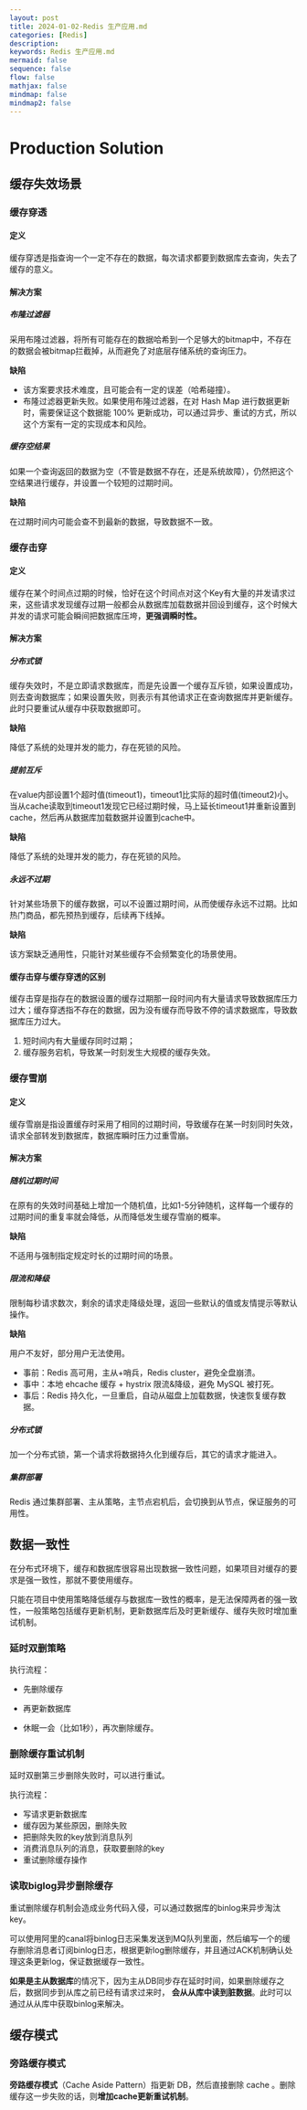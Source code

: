 ```yaml
---
layout: post
title: 2024-01-02-Redis 生产应用.md
categories: [Redis]
description: 
keywords: Redis 生产应用.md
mermaid: false
sequence: false
flow: false
mathjax: false
mindmap: false
mindmap2: false
---
```

# Production Solution

## 缓存失效场景

### 缓存穿透

#### 定义

缓存穿透是指查询一个一定不存在的数据，每次请求都要到数据库去查询，失去了缓存的意义。



#### 解决方案

##### 布隆过滤器

采用布隆过滤器，将所有可能存在的数据哈希到一个足够大的bitmap中，不存在的数据会被bitmap拦截掉，从而避免了对底层存储系统的查询压力。



**缺陷**

- 该方案要求技术难度，且可能会有一定的误差（哈希碰撞）。
- 布隆过滤器更新失败。如果使用布隆过滤器，在对 Hash Map 进行数据更新时，需要保证这个数据能 100% 更新成功，可以通过异步、重试的方式，所以这个方案有一定的实现成本和风险。



##### 缓存空结果

如果一个查询返回的数据为空（不管是数据不存在，还是系统故障），仍然把这个空结果进行缓存，并设置一个较短的过期时间。



**缺陷**

在过期时间内可能会查不到最新的数据，导致数据不一致。



### 缓存击穿

#### 定义

缓存在某个时间点过期的时候，恰好在这个时间点对这个Key有大量的并发请求过来，这些请求发现缓存过期一般都会从数据库加载数据并回设到缓存，这个时候大并发的请求可能会瞬间把数据库压垮，**更强调瞬时性。**



#### 解决方案

##### 分布式锁

缓存失效时，不是立即请求数据库，而是先设置一个缓存互斥锁，如果设置成功，则去查询数据库；如果设置失败，则表示有其他请求正在查询数据库并更新缓存。此时只要重试从缓存中获取数据即可。



**缺陷**

降低了系统的处理并发的能力，存在死锁的风险。



##### 提前互斥

在value内部设置1个超时值(timeout1)，timeout1比实际的超时值(timeout2)小。当从cache读取到timeout1发现它已经过期时候，马上延长timeout1并重新设置到cache，然后再从数据库加载数据并设置到cache中。



**缺陷**

降低了系统的处理并发的能力，存在死锁的风险。



##### 永远不过期

针对某些场景下的缓存数据，可以不设置过期时间，从而使缓存永远不过期。比如热门商品，都先预热到缓存，后续再下线掉。



**缺陷**

该方案缺乏通用性，只能针对某些缓存不会频繁变化的场景使用。



#### 缓存击穿与缓存穿透的区别

缓存击穿是指存在的数据设置的缓存过期那一段时间内有大量请求导致数据库压力过大；缓存穿透指不存在的数据，因为没有缓存而导致不停的请求数据库，导致数据库压力过大。

1. 短时间内有大量缓存同时过期；
2. 缓存服务宕机，导致某一时刻发生大规模的缓存失效。



### 缓存雪崩

#### 定义

缓存雪崩是指设置缓存时采用了相同的过期时间，导致缓存在某一时刻同时失效，请求全部转发到数据库，数据库瞬时压力过重雪崩。



#### 解决方案

##### 随机过期时间

在原有的失效时间基础上增加一个随机值，比如1-5分钟随机，这样每一个缓存的过期时间的重复率就会降低，从而降低发生缓存雪崩的概率。



**缺陷**

不适用与强制指定规定时长的过期时间的场景。



##### 限流和降级

限制每秒请求数次，剩余的请求走降级处理，返回一些默认的值或友情提示等默认操作。



**缺陷**

用户不友好，部分用户无法使用。



- 事前：Redis 高可用，主从+哨兵，Redis cluster，避免全盘崩溃。
- 事中：本地 ehcache 缓存 + hystrix 限流&降级，避免 MySQL 被打死。
- 事后：Redis 持久化，一旦重启，自动从磁盘上加载数据，快速恢复缓存数据。



##### 分布式锁

加一个分布式锁，第一个请求将数据持久化到缓存后，其它的请求才能进入。



##### 集群部署

Redis 通过集群部署、主从策略，主节点宕机后，会切换到从节点，保证服务的可用性。



## 数据一致性

在分布式环境下，缓存和数据库很容易出现数据一致性问题，如果项目对缓存的要求是强一致性，那就不要使用缓存。

只能在项目中使用策略降低缓存与数据库一致性的概率，是无法保障两者的强一致性，一般策略包括缓存更新机制，更新数据库后及时更新缓存、缓存失败时增加重试机制。



### 延时双删策略

执行流程：

- 先删除缓存

- 再更新数据库

- 休眠一会（比如1秒），再次删除缓存。





### 删除缓存重试机制

延时双删第三步删除失败时，可以进行重试。

执行流程：

- 写请求更新数据库
- 缓存因为某些原因，删除失败
- 把删除失败的key放到消息队列
- 消费消息队列的消息，获取要删除的key
- 重试删除缓存操作



### 读取biglog异步删除缓存

重试删除缓存机制会造成业务代码入侵，可以通过数据库的binlog来异步淘汰key。

可以使用阿里的canal将binlog日志采集发送到MQ队列里面，然后编写一个的缓存删除消息者订阅binlog日志，根据更新log删除缓存，并且通过ACK机制确认处理这条更新log，保证数据缓存一致性。



**如果是主从数据库**的情况下，因为主从DB同步存在延时时间，如果删除缓存之后，数据同步到从库之前已经有请求过来时， **会从从库中读到脏数据**。此时可以通过从从库中获取binlog来解决。





## 缓存模式



### 旁路缓存模式

**旁路缓存模式**（Cache Aside Pattern）指更新 DB，然后直接删除 cache 。删除缓存这一步失败的话，则**增加cache更新重试机制**。